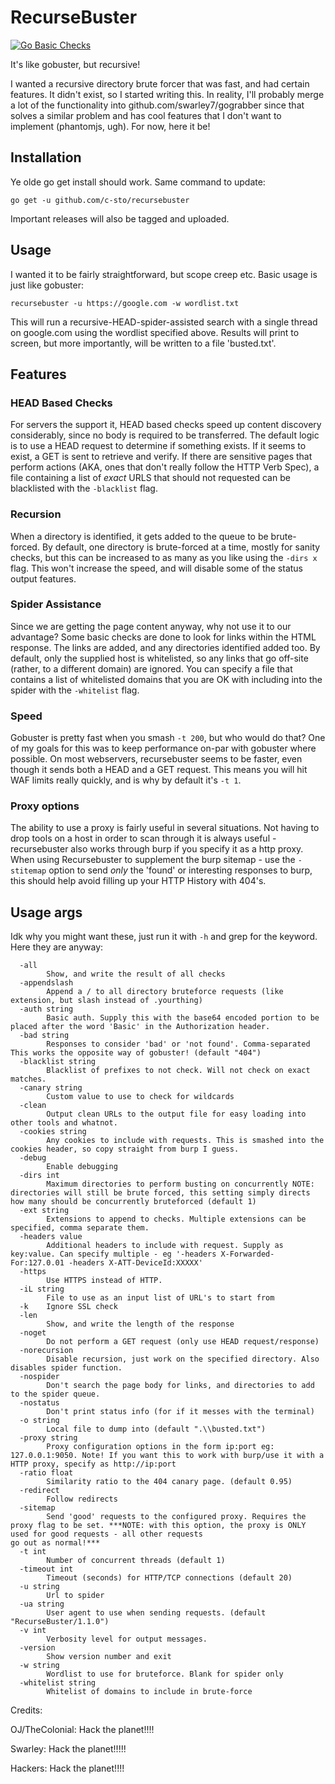 # RecurseBuster

[![Go Basic Checks](https://goreportcard.com/badge/github.com/c-sto/recursebuster)](https://goreportcard.com/report/github.com/c-sto/recursebuster)

It's like gobuster, but recursive!

I wanted a recursive directory brute forcer that was fast, and had certain features. It didn't exist, so I started writing this. In reality, I'll probably merge a lot of the functionality into github.com/swarley7/gograbber since that solves a similar problem and has cool features that I don't want to implement (phantomjs, ugh). For now, here it be!

## Installation

Ye olde go get install should work. Same command to update:

```
go get -u github.com/c-sto/recursebuster
```

Important releases will also be tagged and uploaded.

## Usage

I wanted it to be fairly straightforward, but scope creep etc. Basic usage is just like gobuster:

```
recursebuster -u https://google.com -w wordlist.txt
```

This will run a recursive-HEAD-spider-assisted search with a single thread on google.com using the wordlist specified above. Results will print to screen, but more importantly, will be written to a file 'busted.txt'.

## Features

### HEAD Based Checks

For servers the support it, HEAD based checks speed up content discovery considerably, since no body is required to be transferred. The default logic is to use a HEAD request to determine if something exists. If it seems to exist, a GET is sent to retrieve and verify. If there are sensitive pages that perform actions (AKA, ones that don't really follow the HTTP Verb Spec), a file containing a list of *exact* URLS that should not requested can be blacklisted with the `-blacklist` flag.

### Recursion

When a directory is identified, it gets added to the queue to be brute-forced. By default, one directory is brute-forced at a time, mostly for sanity checks, but this can be increased to as many as you like using the `-dirs x` flag. This won't increase the speed, and will disable some of the status output features.

### Spider Assistance

Since we are getting the page content anyway, why not use it to our advantage? Some basic checks are done to look for links within the HTML response. The links are added, and any directories identified added too. By default, only the supplied host is whitelisted, so any links that go off-site (rather, to a different domain) are ignored. You can specify a file that contains a list of whitelisted domains that you are OK with including into the spider with the `-whitelist` flag.

### Speed

Gobuster is pretty fast when you smash `-t 200`, but who would do that? One of my goals for this was to keep performance on-par with gobuster where possible. On most webservers, recursebuster seems to be faster, even though it sends both a HEAD and a GET request. This means you will hit WAF limits really quickly, and is why by default it's `-t 1`.

### Proxy options

The ability to use a proxy is fairly useful in several situations. Not having to drop tools on a host in order to scan through it is always useful - recursebuster also works through burp if you specify it as a http proxy. When using Recursebuster to supplement the burp sitemap - use the `-stitemap` option to send _only_ the 'found' or interesting responses to burp, this should help avoid filling up your HTTP History with 404's.

## Usage args

Idk why you might want these, just run it with `-h` and grep for the keyword. Here they are anyway:

```
  -all
        Show, and write the result of all checks
  -appendslash
        Append a / to all directory bruteforce requests (like extension, but slash instead of .yourthing)
  -auth string
        Basic auth. Supply this with the base64 encoded portion to be placed after the word 'Basic' in the Authorization header.
  -bad string
        Responses to consider 'bad' or 'not found'. Comma-separated This works the opposite way of gobuster! (default "404")
  -blacklist string
        Blacklist of prefixes to not check. Will not check on exact matches.
  -canary string
        Custom value to use to check for wildcards
  -clean
        Output clean URLs to the output file for easy loading into other tools and whatnot.
  -cookies string
        Any cookies to include with requests. This is smashed into the cookies header, so copy straight from burp I guess.
  -debug
        Enable debugging
  -dirs int
        Maximum directories to perform busting on concurrently NOTE: directories will still be brute forced, this setting simply directs how many should be concurrently bruteforced (default 1)
  -ext string
        Extensions to append to checks. Multiple extensions can be specified, comma separate them.
  -headers value
        Additional headers to include with request. Supply as key:value. Can specify multiple - eg '-headers X-Forwarded-For:127.0.01 -headers X-ATT-DeviceId:XXXXX'
  -https
        Use HTTPS instead of HTTP.
  -iL string
        File to use as an input list of URL's to start from
  -k    Ignore SSL check
  -len
        Show, and write the length of the response
  -noget
        Do not perform a GET request (only use HEAD request/response)
  -norecursion
        Disable recursion, just work on the specified directory. Also disables spider function.
  -nospider
        Don't search the page body for links, and directories to add to the spider queue.
  -nostatus
        Don't print status info (for if it messes with the terminal)
  -o string
        Local file to dump into (default ".\\busted.txt")
  -proxy string
        Proxy configuration options in the form ip:port eg: 127.0.0.1:9050. Note! If you want this to work with burp/use it with a HTTP proxy, specify as http://ip:port
  -ratio float
        Similarity ratio to the 404 canary page. (default 0.95)
  -redirect
        Follow redirects
  -sitemap
        Send 'good' requests to the configured proxy. Requires the proxy flag to be set. ***NOTE: with this option, the proxy is ONLY used for good requests - all other requests
go out as normal!***
  -t int
        Number of concurrent threads (default 1)
  -timeout int
        Timeout (seconds) for HTTP/TCP connections (default 20)
  -u string
        Url to spider
  -ua string
        User agent to use when sending requests. (default "RecurseBuster/1.1.0")
  -v int
        Verbosity level for output messages.
  -version
        Show version number and exit
  -w string
        Wordlist to use for bruteforce. Blank for spider only
  -whitelist string
        Whitelist of domains to include in brute-force
```

Credits:

OJ/TheColonial: Hack the planet!!!!

Swarley: Hack the planet!!!!!

Hackers: Hack the planet!!!!
